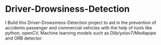 # Driver-Drowsiness-Detection
I Build this Driver-Drowsiness-Detection project to aid in the prevention of accidents passenger and commercial vehicles with the help of tools like python, openCV, Machine learning models such as Dlib/yolov7/Mediapipe and ORB detector.
